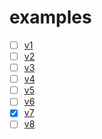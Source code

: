 # examples
- [ ] [v1]()
- [ ] [v2]()
- [ ] [v3]()
- [ ] [v4]()
- [ ] [v5]()
- [ ] [v6]()
- [x] [v7](https://github.com/WhiteRaven777/uuid/blob/master/_examples/v7/main.go)
- [ ] [v8]()
